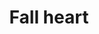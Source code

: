 ---
title: Fall heart
date: 
draft: false

# descripcion
description : Aros pasantes colgantes en plata 925 y cristal.

materials: Plata 925

color: 

dimensions: Largo 2,20 cm

code: 01-01-1085

type: "Aros"

categories: []

price: $4.750,00

price_eftvo: $4.040,00

# Images
# first image will be shown in the product page
images:
  # - image: "images/path_to_image"
  # La ubicacion de las imagenes es imagenes/Aros/Aros.Colgantes/01-01-1085-fall-heart
  - image: "./images/aros/colgantes/01-01-1085-fall-heart_a.jpg"
  - image: "./images/aros/colgantes/01-01-1085-fall-heart_b.jpg"
---